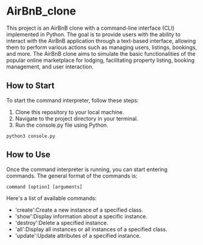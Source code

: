 # AirBnB_clone
This project is an AirBnB clone with a command-line interface (CLI) implemented in Python. The goal is to provide users with the ability to interact with the AirBnB application through a text-based interface, allowing them to perform various actions such as managing users, listings, bookings, and more.
The AirBnB clone aims to simulate the basic functionalities of the popular online marketplace for lodging, facilitating property listing, booking management, and user interaction.

## How to Start
To start the command interpreter, follow these steps:
1. Clone this repository to your local machine.
2. Navigate to the project directory in your terminal.
3. Run the console.py file using Python.

```
python3 console.py
```
## How to Use
Once the command interpreter is running, you can start entering commands. The general format of the commands is:

```
command [option] [arguments]
```
Here's a list of available commands:
- 'create':Create a new instance of a specified class.
- 'show':Display information about a specific instance.
- 'destroy':Delete a specified instance.
- 'all':Display all instances or all instances of a specified class.
- 'update':Update attributes of a specified instance.
